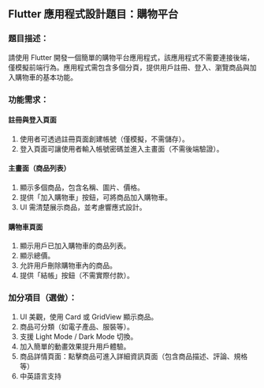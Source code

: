 ## Flutter 應用程式設計題目：購物平台

### 題目描述：
請使用 Flutter 開發一個簡單的購物平台應用程式，該應用程式不需要連接後端，僅模擬前端行為。應用程式需包含多個分頁，提供用戶註冊、登入、瀏覽商品與加入購物車的基本功能。

### 功能需求：
#### 註冊與登入頁面
1. 使用者可透過註冊頁面創建帳號（僅模擬，不需儲存）。
2. 登入頁面可讓使用者輸入帳號密碼並進入主畫面（不需後端驗證）。

#### 主畫面（商品列表）
1. 顯示多個商品，包含名稱、圖片、價格。
2. 提供「加入購物車」按鈕，可將商品加入購物車。
3. UI 需清楚展示商品，並考慮響應式設計。

#### 購物車頁面
1. 顯示用戶已加入購物車的商品列表。
2. 顯示總價。
3. 允許用戶刪除購物車內的商品。
4. 提供「結帳」按鈕（不需實際付款）。

### 加分項目（選做）：
1. UI 美觀，使用 Card 或 GridView 顯示商品。
2. 商品可分類（如電子產品、服裝等）。
3. 支援 Light Mode / Dark Mode 切換。
4. 加入簡單的動畫效果提升用戶體驗。
5. 商品詳情頁面：點擊商品可進入詳細資訊頁面（包含商品描述、評論、規格等）
6. 中英語言支持